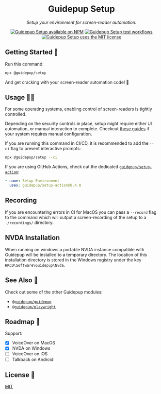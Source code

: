<h1 align="center">Guidepup Setup</h1>
<p align="center">
  <i>Setup your environment for screen-reader automation.</i>
</p>
<p align="center">
  <a href="https://www.npmjs.com/package/@guidepup/setup"><img alt="Guidepup Setup available on NPM" src="https://img.shields.io/npm/v/@guidepup/setup" /></a>
  <a href="https://github.com/guidepup/setup/actions/workflows/test.yml"><img alt="Guidepup Setup test workflows" src="https://github.com/guidepup/setup/workflows/Test/badge.svg" /></a>
  <a href="https://github.com/guidepup/setup/blob/main/LICENSE"><img alt="Guidepup Setup uses the MIT license" src="https://img.shields.io/github/license/guidepup/setup" /></a>
</p>

## Getting Started 🦮

Run this command:

```bash
npx @guidepup/setup
```

And get cracking with your screen-reader automation code! 🚀

## Usage 🐕‍🦺

For some operating systems, enabling control of screen-readers is tightly controlled.

Depending on the security controls in place, setup might require either UI automation, or manual interaction to complete. Checkout [these guides](https://github.com/guidepup/guidepup/tree/main/guides) if your system requires manual configuration.

If you are running this command in CI/CD, it is recommended to add the `--ci` flag to prevent interactive prompts:

```bash
npx @guidepup/setup --ci
```

If you are using GitHub Actions, check out the dedicated [`guidepup/setup-action`](https://github.com/marketplace/actions/guidepup-setup):

```yaml
- name: Setup Environment
  uses: guidepup/setup-action@0.4.0
```

## Recording

If you are encountering errors in CI for MacOS you can pass a `--record` flag to the command which will output a screen-recording of the setup to a `./recordings/` directory.

## NVDA Installation

When running on windows a portable NVDA instance compatible with Guidepup will be installed to a temporary directory. The location of this installation directory is stored in the Windows registry under the key `HKCU\Software\Guidepup\Nvda`.

## See Also 🐶

Check out some of the other Guidepup modules:

- [`@guidepup/guidepup`](https://github.com/guidepup/guidepup/)
- [`@guidepup/playwright`](https://github.com/guidepup/guidepup-playwright/)

## Roadmap 🐾

Support:

- [x] VoiceOver on MacOS
- [x] NVDA on Windows
- [ ] VoiceOver on iOS
- [ ] Talkback on Android

## License 🐩

[MIT](https://github.com/guidepup/setup/blob/main/LICENSE)
